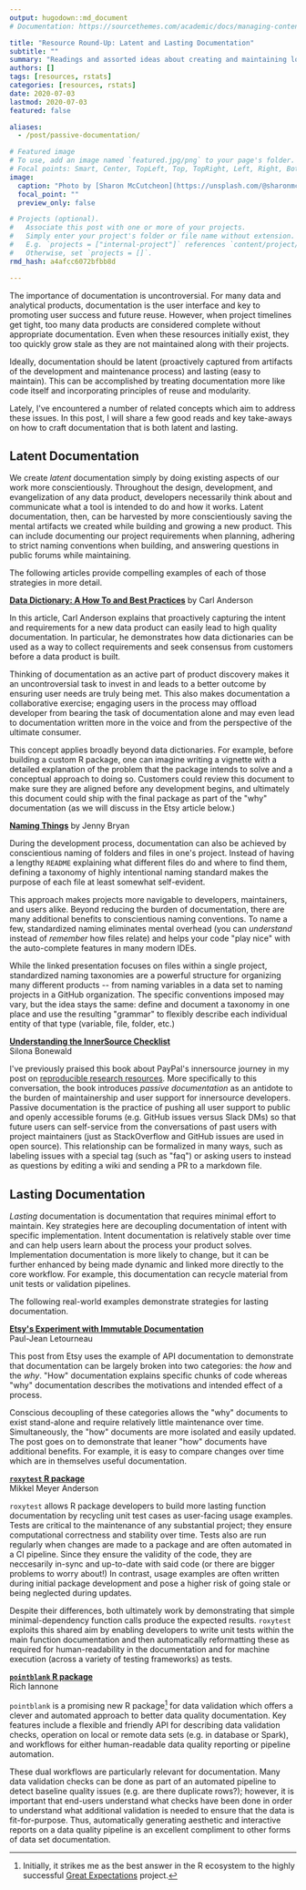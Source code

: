 ```yaml
---
output: hugodown::md_document
# Documentation: https://sourcethemes.com/academic/docs/managing-content/

title: "Resource Round-Up: Latent and Lasting Documentation"
subtitle: ""
summary: "Readings and assorted ideas about creating and maintaining low-overhead documentation"
authors: []
tags: [resources, rstats]
categories: [resources, rstats]
date: 2020-07-03
lastmod: 2020-07-03
featured: false

aliases:
  - /post/passive-documentation/

# Featured image
# To use, add an image named `featured.jpg/png` to your page's folder.
# Focal points: Smart, Center, TopLeft, Top, TopRight, Left, Right, BottomLeft, Bottom, BottomRight.
image:
  caption: "Photo by [Sharon McCutcheon](https://unsplash.com/@sharonmccutcheon?utm_source=unsplash&amp;utm_medium=referral&amp;utm_content=creditCopyText) on Unsplash"
  focal_point: ""
  preview_only: false

# Projects (optional).
#   Associate this post with one or more of your projects.
#   Simply enter your project's folder or file name without extension.
#   E.g. `projects = ["internal-project"]` references `content/project/deep-learning/index.md`.
#   Otherwise, set `projects = []`.
rmd_hash: a4afcc6072bfbb8d

---
```


The importance of documentation is uncontroversial. For many data and analytical products, documentation is the user interface and key to promoting user success and future reuse. However, when project timelines get tight, too many data products are considered complete without appropriate documentation. Even when these resources initially exist, they too quickly grow stale as they are not maintained along with their projects.

Ideally, documentation should be latent (proactively captured from artifacts of the development and maintenance process) and lasting (easy to maintain). This can be accomplished by treating documentation more like code itself and incorporating principles of reuse and modularity.

Lately, I've encountered a number of related concepts which aim to address these issues. In this post, I will share a few good reads and key take-aways on how to craft documentation that is both latent and lasting.

Latent Documentation
--------------------

We create *latent* documentation simply by doing existing aspects of our work more conscientiously. Throughout the design, development, and evangelization of any data product, developers necessarily think about and communicate what a tool is intended to do and how it works. Latent documentation, then, can be harvested by more conscientiously saving the mental artifacts we created while building and growing a new product. This can include documenting our project requirements when planning, adhering to strict naming conventions when building, and answering questions in public forums while maintaining.

The following articles provide compelling examples of each of those strategies in more detail.

[**Data Dictionary: A How To and Best Practices**](https://medium.com/@leapingllamas/data-dictionary-a-how-to-and-best-practices-a09a685dcd61) by Carl Anderson

In this article, Carl Anderson explains that proactively capturing the intent and requirements for a new data product can easily lead to high quality documentation. In particular, he demonstrates how data dictionaries can be used as a way to collect requirements and seek consensus from customers before a data product is built.

Thinking of documentation as an active part of product discovery makes it an uncontroversial task to invest in and leads to a better outcome by ensuring user needs are truly being met. This also makes documentation a collaborative exercise; engaging users in the process may offload developer from bearing the task of documentation alone and may even lead to documentation written more in the voice and from the perspective of the ultimate consumer.

This concept applies broadly beyond data dictionaries. For example, before building a custom R package, one can imagine writing a vignette with a detailed explanation of the problem that the package intends to solve and a conceptual approach to doing so. Customers could review this document to make sure they are aligned before any development begins, and ultimately this document could ship with the final package as part of the "why" documentation (as we will discuss in the Etsy article below.)

[**Naming Things**](https://speakerdeck.com/jennybc/how-to-name-files) by Jenny Bryan

During the development process, documentation can also be achieved by conscientious naming of folders and files in one's project. Instead of having a lengthy `README` explaining what different files do and where to find them, defining a taxonomy of highly intentional naming standard makes the purpose of each file at least somewhat self-evident.

This approach makes projects more navigable to developers, maintainers, and users alike. Beyond reducing the burden of documentation, there are many additional benefits to conscientious naming conventions. To name a few, standardized naming eliminates mental overhead (you can *understand* instead of *remember* how files relate) and helps your code "play nice" with the auto-complete features in many modern IDEs.

While the linked presentation focuses on files within a single project, standardized naming taxonomies are a powerful structure for organizing many different products -- from naming variables in a data set to naming projects in a GitHub organization. The specific conventions imposed may vary, but the idea stays the same: define and document a taxonomy in one place and use the resulting "grammar" to flexibly describe each individual entity of that type (variable, file, folder, etc.)

[**Understanding the InnerSource Checklist**](http://innersourcecommons.org/checklist/)  
Silona Bonewald

I've previously praised this book about PayPal's innersource journey in my post on [reproducible research resources](/post/resource-roundup-reproducible-research/). More specifically to this conversation, the book introduces *passive documentation* as an antidote to the burden of maintainership and user support for innersource developers. Passive documentation is the practice of pushing all user support to public and openly accessible forums (e.g. GitHub issues versus Slack DMs) so that future users can self-service from the conversations of past users with project maintainers (just as StackOverflow and GitHub issues are used in open source). This relationship can be formalized in many ways, such as labeling issues with a special tag (such as "faq") or asking users to instead as questions by editing a wiki and sending a PR to a markdown file.

Lasting Documentation
---------------------

*Lasting* documentation is documentation that requires minimal effort to maintain. Key strategies here are decoupling documentation of intent with specific implementation. Intent documentation is relatively stable over time and can help users learn about the process your product solves. Implementation documentation is more likely to change, but it can be further enhanced by being made dynamic and linked more directly to the core workflow. For example, this documentation can recycle material from unit tests or validation pipelines.

The following real-world examples demonstrate strategies for lasting documentation.

[**Etsy's Experiment with Immutable Documentation**](https://codeascraft.com/2018/10/10/etsys-experiment-with-immutable-documentation/)  
Paul-Jean Letourneau

This post from Etsy uses the example of API documentation to demonstrate that documentation can be largely broken into two categories: the *how* and the *why*. "How" documentation explains specific chunks of code whereas "why" documentation describes the motivations and intended effect of a process.

Conscious decoupling of these categories allows the "why" documents to exist stand-alone and require relatively little maintenance over time. Simultaneously, the "how" documents are more isolated and easily updated. The post goes on to demonstrate that leaner "how" documents have additional benefits. For example, it is easy to compare changes over time which are in themselves useful documentation.

[**`roxytest` R package**](https://cloud.r-project.org/web/packages/roxytest/index.html)  
Mikkel Meyer Anderson

`roxytest` allows R package developers to build more lasting function documentation by recycling unit test cases as user-facing usage examples. Tests are critical to the maintenance of any substantial project; they ensure computational correctness and stability over time. Tests also are run regularly when changes are made to a package and are often automated in a CI pipeline. Since they ensure the validity of the code, they are neccesarily in-sync and up-to-date with said code (or there are bigger problems to worry about!) In contrast, usage examples are often written during initial package development and pose a higher risk of going stale or being neglected during updates.

Despite their differences, both ultimately work by demonstrating that simple minimal-dependency function calls produce the expected results. `roxytest` exploits this shared aim by enabling developers to write unit tests within the main function documentation and then automatically reformatting these as required for human-readability in the documentation and for machine execution (across a variety of testing frameworks) as tests.

[**`pointblank` R package**](https://rich-iannone.github.io/pointblank/)  
Rich Iannone

`pointblank` is a promising new R package[^1] for data validation which offers a clever and automated approach to better data quality documentation. Key features include a flexible and friendly API for describing data validation checks, operation on local or remote data sets (e.g. in database or Spark), and workflows for either human-readable data quality reporting or pipeline automation.

These dual workflows are particularly relevant for documentation. Many data validation checks can be done as part of an automated pipeline to detect baseline quality issues (e.g. are there duplicate rows?); however, it is important that end-users understand what checks have been done in order to understand what additional validation is needed to ensure that the data is fit-for-purpose. Thus, automatically generating aesthetic and interactive reports on a data quality pipeline is an excellent compliment to other forms of data set documentation.

[^1]: Initially, it strikes me as the best answer in the R ecosystem to the highly successful [Great Expectations](https://docs.greatexpectations.io/en/latest/) project.

